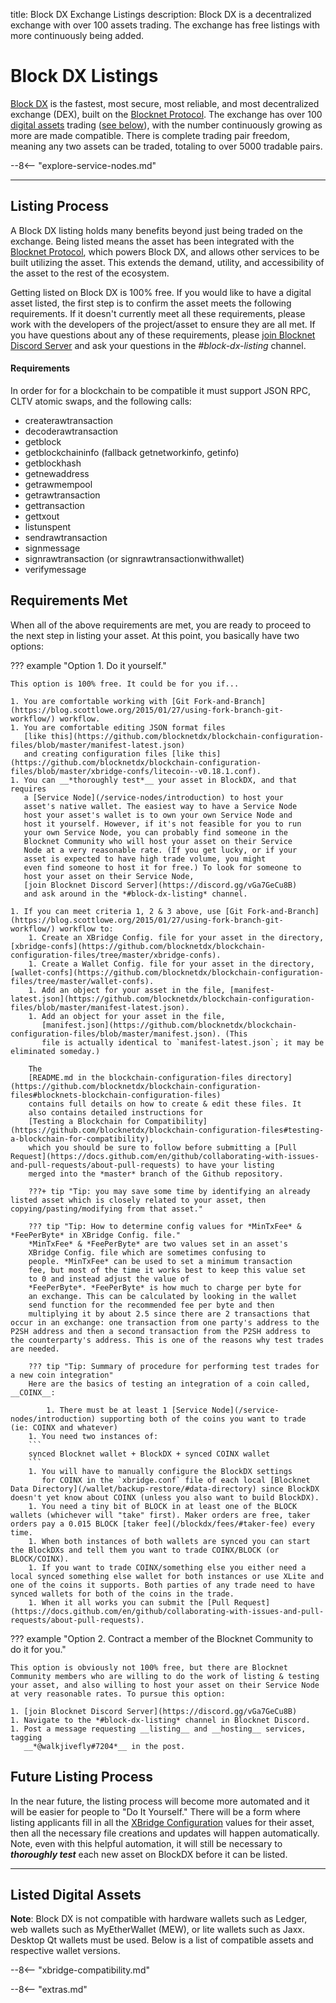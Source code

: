 title: Block DX Exchange Listings
description: Block DX is a decentralized exchange with over 100 assets trading. The exchange has free listings with more continuously being added.


# Block DX Listings
[Block DX](/blockdx/introduction) is the fastest, most secure, most reliable, and most decentralized exchange (DEX), built on the [Blocknet Protocol](/project/introduction). The exchange has over 100 [digital assets](/resources/glossary/#digital-asset) trading ([see below](/blockdx/listings/#listed-digital-assets)), with the number continuously growing as more are made compatible. There is complete trading pair freedom, meaning any two assets can be traded, totaling to over 5000 tradable pairs.

--8<-- "explore-service-nodes.md"

---

## Listing Process
A Block DX listing holds many benefits beyond just being traded on the exchange. Being listed means the asset has been integrated with the [Blocknet Protocol](/project/introduction), which powers Block DX, and allows other services to be built utilizing the asset. This extends the demand, utility, and accessibility of the asset to the rest of the ecosystem.

Getting listed on Block DX is 100% free. If you would like to have a
digital asset listed, the first step is to confirm the asset meets the following
requirements. If it doesn't currently meet all these requirements, please work with
the developers of the project/asset to ensure they
are all met. If you have questions about any of these requirements, please
[join Blocknet Discord Server](https://discord.gg/vGa7GeCu8B) and ask your
questions in the *#block-dx-listing* channel.

#### Requirements
In order for for a blockchain to be compatible it must support JSON RPC, CLTV atomic swaps, and the following calls:

* createrawtransaction
* decoderawtransaction
* getblock
* getblockchaininfo (fallback getnetworkinfo, getinfo)
* getblockhash
* getnewaddress
* getrawmempool
* getrawtransaction
* gettransaction
* gettxout
* listunspent
* sendrawtransaction
* signmessage
* signrawtransaction (or signrawtransactionwithwallet)
* verifymessage

##  Requirements Met
When all of the above requirements are met,
you are ready to proceed to the next step in listing your asset. At this point, you basically have two options:

??? example "Option 1. Do it yourself."

	This option is 100% free. It could be for you if...

	1. You are comfortable working with [Git Fork-and-Branch](https://blog.scottlowe.org/2015/01/27/using-fork-branch-git-workflow/) workflow.
	1. You are comfortable editing JSON format files
       [like this](https://github.com/blocknetdx/blockchain-configuration-files/blob/master/manifest-latest.json)
       and creating configuration files [like this](https://github.com/blocknetdx/blockchain-configuration-files/blob/master/xbridge-confs/litecoin--v0.18.1.conf).
	1. You can __*thoroughly test*__ your asset in BlockDX, and that requires
       a [Service Node](/service-nodes/introduction) to host your
       asset's native wallet. The easiest way to have a Service Node
       host your asset's wallet is to own your own Service Node and
       host it yourself. However, if it's not feasible for you to run
       your own Service Node, you can probably find someone in the
       Blocknet Community who will host your asset on their Service
       Node at a very reasonable rate. (If you get lucky, or if your
       asset is expected to have high trade volume, you might
       even find someone to host it for free.) To look for someone to
       host your asset on their Service Node,
       [join Blocknet Discord Server](https://discord.gg/vGa7GeCu8B)
       and ask around in the *#block-dx-listing* channel.

	1. If you can meet criteria 1, 2 & 3 above, use [Git Fork-and-Branch](https://blog.scottlowe.org/2015/01/27/using-fork-branch-git-workflow/) workflow to:
		1. Create an XBridge Config. file for your asset in the directory, [xbridge-confs](https://github.com/blocknetdx/blockchain-configuration-files/tree/master/xbridge-confs).
		1. Create a Wallet Config. file for your asset in the directory, [wallet-confs](https://github.com/blocknetdx/blockchain-configuration-files/tree/master/wallet-confs).
		1. Add an object for your asset in the file, [manifest-latest.json](https://github.com/blocknetdx/blockchain-configuration-files/blob/master/manifest-latest.json). 
		1. Add an object for your asset in the file,
           [manifest.json](https://github.com/blocknetdx/blockchain-configuration-files/blob/master/manifest.json). (This
           file is actually identical to `manifest-latest.json`; it may be eliminated someday.)

		The
        [README.md in the blockchain-configuration-files directory](https://github.com/blocknetdx/blockchain-configuration-files#blocknets-blockchain-configuration-files)
        contains full details on how to create & edit these files. It
        also contains detailed instructions for
        [Testing a Blockchain for Compatibility](https://github.com/blocknetdx/blockchain-configuration-files#testing-a-blockchain-for-compatibility),
        which you should be sure to follow before submitting a [Pull Request](https://docs.github.com/en/github/collaborating-with-issues-and-pull-requests/about-pull-requests) to have your listing
        merged into the *master* branch of the Github repository.

		???+ tip "Tip: you may save some time by identifying an already listed asset which is closely related to your asset, then copying/pasting/modifying from that asset."

		??? tip "Tip: How to determine config values for *MinTxFee* & *FeePerByte* in XBridge Config. file."
		*MinTxFee* & *FeePerByte* are two values set in an asset's
		XBridge Config. file which are sometimes confusing to
		people. *MinTxFee* can be used to set a minimum transaction
		fee, but most of the time it works best to keep this value set
		to 0 and instead adjust the value of
		*FeePerByte*. *FeePerByte* is how much to charge per byte for
		an exchange. This can be calculated by looking in the wallet
		send function for the recommended fee per byte and then
		multiplying it by about 2.5 since there are 2 transactions that occur in an exchange: one transaction from one party's address to the P2SH address and then a second transaction from the P2SH address to the counterparty's address. This is one of the reasons why test trades are needed.
		
		??? tip "Tip: Summary of procedure for performing test trades for a new coin integration"
		Here are the basics of testing an integration of a coin called, __COINX__:

			1. There must be at least 1 [Service Node](/service-nodes/introduction) supporting both of the coins you want to trade (ie: COINX and whatever) 
		1. You need two instances of:
		```
		synced Blocknet wallet + BlockDX + synced COINX wallet
		```
		1. You will have to manually configure the BlockDX settings
           for COINX in the `xbridge.conf` file of each local [Blocknet Data Directory](/wallet/backup-restore/#data-directory) since BlockDX doesn't yet know about COINX (unless you also want to build BlockDX).
		1. You need a tiny bit of BLOCK in at least one of the BLOCK wallets (whichever will "take" first). Maker orders are free, taker orders pay a 0.015 BLOCK [taker fee](/blockdx/fees/#taker-fee) every time.
		1. When both instances of both wallets are synced you can start the BlockDXs and tell them you want to trade COINX/BLOCK (or BLOCK/COINX).
		1. If you want to trade COINX/something else you either need a local synced something else wallet for both instances or use XLite and one of the coins it supports. Both parties of any trade need to have synced wallets for both of the coins in the trade. 
		1. When it all works you can submit the [Pull Request](https://docs.github.com/en/github/collaborating-with-issues-and-pull-requests/about-pull-requests).


??? example "Option 2. Contract a member of the Blocknet Community to do it for you."

	This option is obviously not 100% free, but there are Blocknet Community members who are willing to do the work of listing & testing your asset, and also willing to host your asset on their Service Node at very reasonable rates. To pursue this option:

	1. [join Blocknet Discord Server](https://discord.gg/vGa7GeCu8B)
	1. Navigate to the *#block-dx-listing* channel in Blocknet Discord.
	1. Post a message requesting __listing__ and __hosting__ services, tagging
       __*@walkjivefly#7204*__ in the post.

## Future Listing Process
In the near future, the listing process will become more automated and it
will be easier for people to "Do It Yourself." There will be a form
where listing applicants fill in all the
[XBridge Configuration](/protocol/xbridge/setup) values for their
asset, then all the necessary file creations and updates will happen
automatically. Note, even with this helpful automation, it will still
be necessary to __*thoroughly test*__ each new asset
on BlockDX before it can be listed.

---

## Listed Digital Assets
**Note**: Block DX is not compatible with hardware wallets such as Ledger, web wallets such as MyEtherWallet (MEW), or lite wallets such as Jaxx. Desktop Qt wallets must be used. Below is a list of compatible assets and respective wallet versions. 

--8<-- "xbridge-compatibility.md"









<script type="text/javascript">
// read instructions for related links in ../snippets/extras.md
var relatedLinks = [];
</script>

--8<-- "extras.md"





